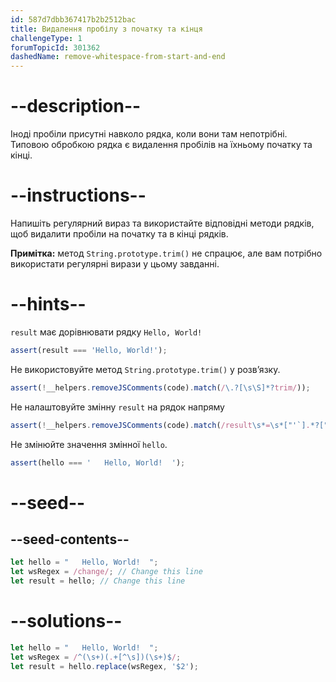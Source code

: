 ```yaml
---
id: 587d7dbb367417b2b2512bac
title: Видалення пробілу з початку та кінця
challengeType: 1
forumTopicId: 301362
dashedName: remove-whitespace-from-start-and-end
---
```


# --description--

Іноді пробіли присутні навколо рядка, коли вони там непотрібні. Типовою обробкою рядка є видалення пробілів на їхньому початку та кінці.

# --instructions--

Напишіть регулярний вираз та використайте відповідні методи рядків, щоб видалити пробіли на початку та в кінці рядків.

**Примітка:** метод `String.prototype.trim()` не спрацює, але вам потрібно використати регулярні вирази у цьому завданні.

# --hints--

`result` має дорівнювати рядку `Hello, World!`

```js
assert(result === 'Hello, World!');
```

Не використовуйте метод `String.prototype.trim()` у розв’язку.

```js
assert(!__helpers.removeJSComments(code).match(/\.?[\s\S]*?trim/));
```

Не налаштовуйте змінну `result` на рядок напряму

```js
assert(!__helpers.removeJSComments(code).match(/result\s*=\s*["'`].*?["'`]/));
```

Не змінюйте значення змінної `hello`.

```js
assert(hello === '   Hello, World!  ');
```

# --seed--

## --seed-contents--

```js
let hello = "   Hello, World!  ";
let wsRegex = /change/; // Change this line
let result = hello; // Change this line
```

# --solutions--

```js
let hello = "   Hello, World!  ";
let wsRegex = /^(\s+)(.+[^\s])(\s+)$/;
let result = hello.replace(wsRegex, '$2');
```
